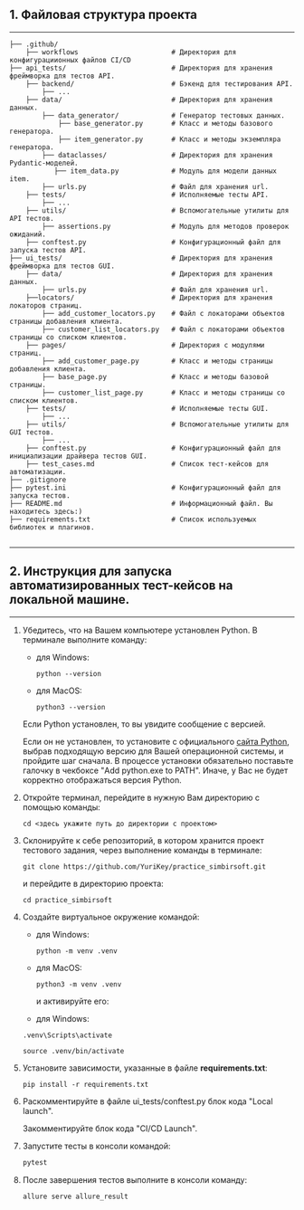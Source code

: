 ## 1. Файловая структура проекта

---

```plaintext
├── .github/
    ├── workflows                       # Директория для конфигурациионных файлов CI/CD
├── api_tests/                          # Директория для хранения фреймворка для тестов API.
    ├── backend/                        # Бэкенд для тестирования API.
        ├── ...
    ├── data/                           # Директория для хранения данных.
        ├── data_generator/             # Генератор тестовых данных.
            ├── base_generator.py       # Класс и методы базового генератора.
            ├── item_generator.py       # Класс и методы экземпляра генератора.
        ├── dataclasses/                # Директория для хранения Pydantic-моделей.
           ├── item_data.py             # Модуль для модели данных item.
        ├── urls.py                     # Файл для хранения url. 
    ├── tests/                          # Исполняемые тесты API. 
        ├── ...
    ├── utils/                          # Вспомогательные утилиты для API тестов.
        ├── assertions.py               # Модуль для методов проверок ожиданий.
    ├── conftest.py                     # Конфигурационный файл для запуска тестов API. 
├── ui_tests/                           # Директория для хранения фреймворка для тестов GUI.
    ├── data/                           # Директория для хранения данных.
        ├── urls.py                     # Файл для хранения url.
    ├──locators/                        # Директория для хранения локаторов страниц.
        ├── add_customer_locators.py    # Файл с локаторами объектов страницы добавления клиента.
        ├── customer_list_locators.py   # Файл с локаторами объектов страницы со списком клиентов.
    ├── pages/                          # Директория с модулями страниц.
        ├── add_customer_page.py        # Класс и методы страницы добавления клиента. 
        ├── base_page.py                # Класс и методы базовой страницы.
        ├── customer_list_page.py       # Класс и методы страницы со списком клиентов.
    ├── tests/                          # Исполняемые тесты GUI.
        ├── ...
    ├── utils/                          # Вспомогательные утилиты для GUI тестов.
        ├── ...
    ├── conftest.py                     # Конфигурационный файл для инициализации драйвера тестов GUI.
    ├── test_cases.md                   # Список тест-кейсов для автоматизации.
├── .gitignore
├── pytest.ini                          # Конфигурационный файл для запуска тестов.
├── README.md                           # Информационный файл. Вы находитесь здесь:)
├── requirements.txt                    # Список используемых библиотек и плагинов.


```

---


## 2. Инструкция для запуска автоматизированных тест-кейсов на локальной машине.

---

1.  Убедитесь, что на Вашем компьютере установлен Python. В терминале выполните команду:
    
    *   для Windows:
        
        ```plaintext
        python --version
        ```
        
    *   для MacOS:
        
        ```plaintext
        python3 --version
        ```

    Если Python установлен, то вы увидите сообщение с версией.
    
    Если он не установлен, то установите с официального [сайта Python](https://www.python.org/downloads/), выбрав подходящую версию для Вашей операционной системы, и пройдите шаг сначала. В процессе установки обязательно поставьте галочку в чекбоксе "Add python.exe to PATH". Иначе, у Вас не будет корректно отображаться версия Python.

    
2.  Откройте терминал, перейдите в нужную Вам директорию с помощью команды:
    
    ```plaintext
    cd <здесь укажите путь до директории с проектом>
    ```
    
3.  Склонируйте к себе репозиторий, в котором хранится проект тестового задания, через выполнение команды в терминале:
    
    ```plaintext
    git clone https://github.com/YuriKey/practice_simbirsoft.git
    ```
    
    и перейдите в директорию проекта:
    
    ```plaintext
    cd practice_simbirsoft
    ```
    
4.  Создайте виртуальное окружение командой:
    
    *   для Windows:
        
        ```plaintext
        python -m venv .venv
        ```
        
    *   для MacOS:
        
        ```plaintext
        python3 -m venv .venv
        ```
        
        и активируйте его:
        
    *   для Windows:
    
    ```plaintext
    .venv\Scripts\activate
    ```
    
    ```plaintext
    source .venv/bin/activate
    ```
    
5.  Установите зависимости, указанные в файле **requirements.txt**:
    
    ```plaintext
    pip install -r requirements.txt
    ```
     
6. Раскомментируйте в файле ui_tests/conftest.py блок кода "Local launch". 

    Закомментируйте блок кода "CI/CD Launch".


7. Запустите тесты в консоли командой:
    
    ```python
    pytest
    ```

8. После завершения тестов выполните в консоли команду:

    ```python
    allure serve allure_result
    ```